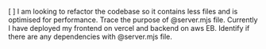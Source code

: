 [ ] I am looking to refactor the codebase so it contains less files and is optimised for performance. Trace the purpose of @server.mjs file. Currently I have deployed my frontend on vercel and backend on aws EB. Identify if there are any dependencies with @server.mjs file. 